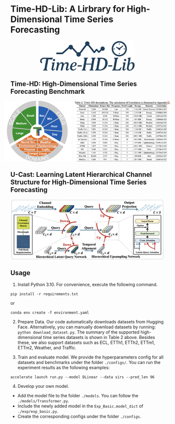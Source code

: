 # Time-HD-Lib: A Lirbrary for High-Dimensional Time Series Forecasting

<p align="center">
<img src="./pic/Logo.png" height = "100" alt="" align=center />
</p>

## Time-HD: High-Dimensional Time Series Forecasting Benchmark
<div style="width: 100%; display: flex; justify-content: center; align-items: center;">
  <img src="./pic/Time-HD.png" height="200" alt="Time" style="margin-right: 10px;" />
  <img src="./pic/dataset.png" height="200" alt="Dataset" />
</div>


## U-Cast: Learning Latent Hierarchical Channel Structure for High-Dimensional Time Series Forecasting

<p align="center">
<img src=".\pic\U-Cast.png" height = "200" alt="" align=center />
</p>


## Usage
1. Install Python 3.10. For convenience, execute the following command.

```
pip install -r requirements.txt
```
or
```
conda env create -f environment.yaml
```

2. Prepare Data. Our code automatically downloads datasets from Hugging Face. Alternatively, you can manually download datasets by running: ```python download_dataset.py```. The summary of the supported high-dimensional time series datasets is shown in Table 2 above. Besides these, we also support datasets such as ECL, ETTh1, ETTh2, ETTm1, ETTm2, Weather, and Traffic.

3. Train and evaluate model. We provide the hyperparameters config for all datasets and benchmarks under the folder `./configs/`. You can run the experiment results as the following examples:

```
accelerate launch run.py --model DLinear --data sirs --pred_len 96
```

4. Develop your own model.

- Add the model file to the folder `./models`. You can follow the `./models/Transformer.py`.
- Include the newly added model in the `Exp_Basic.model_dict` of  `./exp/exp_basic.py`.
- Create the corresponding configs under the folder `./configs`.